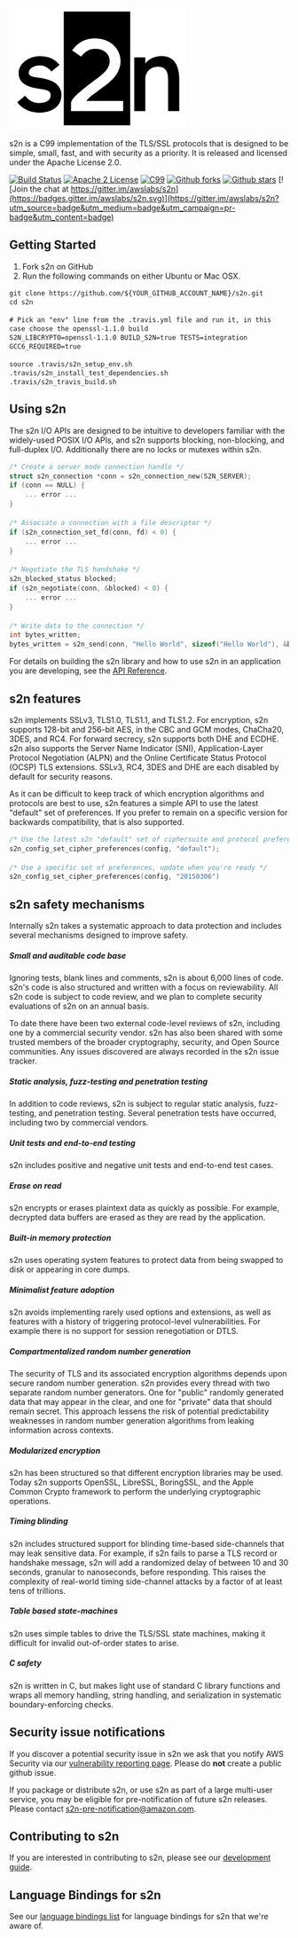 <img src="docs/images/s2n_logo_github.png" alt="s2n">

s2n is a C99 implementation of the TLS/SSL protocols that is designed to be simple, small, fast, and with security as a priority. It is released and licensed under the Apache License 2.0. 

[![Build Status](https://img.shields.io/travis/awslabs/s2n.svg)](https://travis-ci.org/awslabs/s2n)
[![Apache 2 License](https://img.shields.io/github/license/awslabs/s2n.svg)](http://aws.amazon.com/apache-2-0/)
[![C99](https://img.shields.io/badge/language-C99-blue.svg)](http://www.open-std.org/jtc1/sc22/wg14/www/docs/n1256.pdf)
[![Github forks](https://img.shields.io/github/forks/awslabs/s2n.svg)](https://github.com/awslabs/s2n/network)
[![Github stars](https://img.shields.io/github/stars/awslabs/s2n.svg)](https://github.com/awslabs/s2n/stargazers)
[![Join the chat at https://gitter.im/awslabs/s2n](https://badges.gitter.im/awslabs/s2n.svg)](https://gitter.im/awslabs/s2n?utm_source=badge&utm_medium=badge&utm_campaign=pr-badge&utm_content=badge)

## Getting Started

1. Fork s2n on GitHub
2. Run the following commands on either Ubuntu or Mac OSX.
```
git clone https://github.com/${YOUR_GITHUB_ACCOUNT_NAME}/s2n.git
cd s2n

# Pick an "env" line from the .travis.yml file and run it, in this case choose the openssl-1.1.0 build
S2N_LIBCRYPTO=openssl-1.1.0 BUILD_S2N=true TESTS=integration GCC6_REQUIRED=true

source .travis/s2n_setup_env.sh
.travis/s2n_install_test_dependencies.sh
.travis/s2n_travis_build.sh
```

## Using s2n

The s2n I/O APIs are designed to be intuitive to developers familiar with the widely-used POSIX I/O APIs, and s2n supports blocking, non-blocking, and full-duplex I/O. Additionally there are no locks or mutexes within s2n. 

```c
/* Create a server mode connection handle */
struct s2n_connection *conn = s2n_connection_new(S2N_SERVER);
if (conn == NULL) {
    ... error ...
}

/* Associate a connection with a file descriptor */
if (s2n_connection_set_fd(conn, fd) < 0) {
    ... error ...
}

/* Negotiate the TLS handshake */
s2n_blocked_status blocked;
if (s2n_negotiate(conn, &blocked) < 0) {
    ... error ...
}
    
/* Write data to the connection */
int bytes_written;
bytes_written = s2n_send(conn, "Hello World", sizeof("Hello World"), &blocked);
```

For details on building the s2n library and how to use s2n in an application you are developing, see the [API Reference](https://github.com/awslabs/s2n/blob/master/docs/USAGE-GUIDE.md).

## s2n features

s2n implements SSLv3, TLS1.0, TLS1.1, and TLS1.2. For encryption, s2n supports 128-bit and 256-bit AES, in the CBC and GCM modes, ChaCha20, 3DES, and RC4. For forward secrecy, s2n supports both DHE and ECDHE. s2n also supports the Server Name Indicator (SNI), Application-Layer Protocol Negotiation (ALPN) and the Online Certificate Status Protocol (OCSP) TLS extensions. SSLv3, RC4, 3DES and DHE are each disabled by default for security reasons. 

As it can be difficult to keep track of which encryption algorithms and protocols are best to use, s2n features a simple API to use the latest "default" set of preferences. If you prefer to remain on a specific version for backwards compatibility, that is also supported. 

```c
/* Use the latest s2n "default" set of ciphersuite and protocol preferences */
s2n_config_set_cipher_preferences(config, "default");

/* Use a specific set of preferences, update when you're ready */
s2n_config_set_cipher_preferences(config, "20150306")
```

## s2n safety mechanisms

Internally s2n takes a systematic approach to data protection and includes several mechanisms designed to improve safety.

##### Small and auditable code base
Ignoring tests, blank lines and comments, s2n is about 6,000 lines of code. s2n's code is also structured and written with a focus on reviewability. All s2n code is subject to code review, and we plan to complete security evaluations of s2n on an annual basis.

To date there have been two external code-level reviews of s2n, including one by a commercial security vendor. s2n has also been shared with some trusted members of the broader cryptography, security, and Open Source communities. Any issues discovered are always recorded in the s2n issue tracker. 

##### Static analysis, fuzz-testing and penetration testing

In addition to code reviews, s2n is subject to regular static analysis, fuzz-testing, and penetration testing. Several penetration tests have occurred, including two by commercial vendors.  

##### Unit tests and end-to-end testing

s2n includes positive and negative unit tests and end-to-end test cases. 

##### Erase on read
s2n encrypts or erases plaintext data as quickly as possible. For example, decrypted data buffers are erased as they are read by the application.

##### Built-in memory protection
s2n uses operating system features to protect data from being swapped to disk or appearing in core dumps.

##### Minimalist feature adoption
s2n avoids implementing rarely used options and extensions, as well as features with a history of triggering protocol-level vulnerabilities. For example there is no support for session renegotiation or DTLS.

##### Compartmentalized random number generation
The security of TLS and its associated encryption algorithms depends upon secure random number generation. s2n provides every thread with two separate random number generators. One for "public" randomly generated data that may appear in the clear, and one for "private" data that should remain secret. This approach lessens the risk of potential predictability weaknesses in random number generation algorithms from leaking information across contexts. 

##### Modularized encryption
s2n has been structured so that different encryption libraries may be used. Today s2n supports OpenSSL, LibreSSL, BoringSSL, and the Apple Common Crypto framework to perform the underlying cryptographic operations.

##### Timing blinding
s2n includes structured support for blinding time-based side-channels that may leak sensitive data. For example, if s2n fails to parse a TLS record or handshake message, s2n will add a randomized delay of between 10 and 30 seconds, granular to nanoseconds, before responding. This raises the complexity of real-world timing side-channel attacks by a factor of at least tens of trillions. 

##### Table based state-machines
s2n uses simple tables to drive the TLS/SSL state machines, making it difficult for invalid out-of-order states to arise. 

##### C safety
s2n is written in C, but makes light use of standard C library functions and wraps all memory handling, string handling, and serialization in systematic boundary-enforcing checks. 

## Security issue notifications
If you discover a potential security issue in s2n we ask that you notify
AWS Security via our [vulnerability reporting page](http://aws.amazon.com/security/vulnerability-reporting/). Please do **not** create a public github issue. 

If you package or distribute s2n, or use s2n as part of a large multi-user service, you may be eligible for pre-notification of future s2n releases. Please contact s2n-pre-notification@amazon.com.  

## Contributing to s2n
If you are interested in contributing to s2n, please see our [development guide](https://github.com/awslabs/s2n/blob/master/docs/DEVELOPMENT-GUIDE.md).

## Language Bindings for s2n
See our [language bindings list](https://github.com/awslabs/s2n/blob/master/docs/BINDINGS.md) for language bindings for s2n that we're aware of. 

